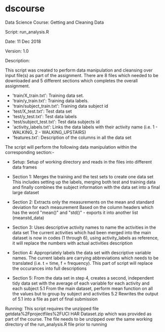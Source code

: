 # dscourse
Data Science Course: Getting and Cleaning Data

Script: run_analysis.R

Date: 11 Dec 2018

Version: 1.0 

Description: 

This script was created to perform data manipulation and cleansing over input file(s) as part of the assignment. 
There are 8 files which needed to be downloaded and 5 different sections which completes the overall assignment.

- 'train/X_train.txt': Training data set.
- 'train/y_train.txt': Training data labels.
- 'train/subject_train.txt': Training data subject id
- 'test/X_test.txt': Test data set
- 'test/y_test.txt': Test data labels
- 'test/subject_test.txt': Test data subjects id 
- 'activity_labels.txt': Links the data labels with their activity name (i.e. 1 - WALKING, 2 - WALKING_UPSTAIRS)
- 'features.txt': Description of the columns in all the data set

The script will perform the following data manipulation within the corresponding section:-

- Setup: Setup of working directory and reads in the files into different data frames

- Section 1: Merges the training and the test sets to create one data set 
  This includes setting up the labels, merging both test and training data and finally combines the subject information with the data set into a final large dataset

- Section 2: Extracts only the measurements on the mean and standard deviation for each measurement
  Based on the column headers which has the word "mean()" and "std()" - exports it into another list (meanstd_data)

- Section 3: Uses descriptive activity names to name the activities in the data set
  The current activities which had been merged into the main dataset is now in codes (1 through 6), using activity_labels as reference, it will replace the numbers with actual activities description

- Section 4: Appropriately labels the data set with descriptive variable names.
  The current labels are carrying abbreviations which needs to be translated (i.e. t = time, f = frequency). This part of script will replace the occurances into full descriptions

- Section 5: From the data set in step 4, creates a second, independent tidy data set with the average of each variable for each activity and each subject
  5.1 From the main dataset, perform mean function on all the values but to group by subject and activities
  5.2 Rewrites the output of 5.1 into a file as part of final submission

Running: 
This script requires the unzipped file getdata%2Fprojectfiles%2FUCI HAR Dataset.zip which was provided as part of the course. The file needs to be unzipped over the same working directory of the run_analysis.R file prior to running
